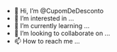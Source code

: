 - 👋 Hi, I’m @CupomDeDesconto
- 👀 I’m interested in ...
- 🌱 I’m currently learning ...
- 💞️ I’m looking to collaborate on ...
- 📫 How to reach me ...

<!---
CupomDeDesconto/CupomDeDesconto is a ✨ special ✨ repository because its `README.md` (this file) appears on your GitHub profile.
You can click the Preview link to take a look at your changes.
--->
